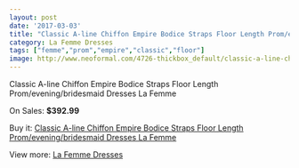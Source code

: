 ```yaml
---
layout: post
date: '2017-03-03'
title: "Classic A-line Chiffon Empire Bodice Straps Floor Length Prom/evening/bridesmaid Dresses La Femme"
category: La Femme Dresses
tags: ["femme","prom","empire","classic","floor"]
image: http://www.neoformal.com/4726-thickbox_default/classic-a-line-chiffon-empire-bodice-straps-floor-length-prom-evening-bridesmaid-dresses-la-femme.jpg
---
```

Classic A-line Chiffon Empire Bodice Straps Floor Length Prom/evening/bridesmaid Dresses La Femme

On Sales: **$392.99**
<a href="https://www.neoformal.com/en/la-femme-dresses/1757-classic-a-line-chiffon-empire-bodice-straps-floor-length-prom-evening-bridesmaid-dresses-la-femme.html"><amp-img layout="responsive" width="600" height="600" src="//www.neoformal.com/4726-thickbox_default/classic-a-line-chiffon-empire-bodice-straps-floor-length-prom-evening-bridesmaid-dresses-la-femme.jpg" alt="Classic A-line Chiffon Empire Bodice Straps Floor Length Prom/evening/bridesmaid Dresses La Femme 0" /></a>
<a href="https://www.neoformal.com/en/la-femme-dresses/1757-classic-a-line-chiffon-empire-bodice-straps-floor-length-prom-evening-bridesmaid-dresses-la-femme.html"><amp-img layout="responsive" width="600" height="600" src="//www.neoformal.com/4727-thickbox_default/classic-a-line-chiffon-empire-bodice-straps-floor-length-prom-evening-bridesmaid-dresses-la-femme.jpg" alt="Classic A-line Chiffon Empire Bodice Straps Floor Length Prom/evening/bridesmaid Dresses La Femme 1" /></a>
<a href="https://www.neoformal.com/en/la-femme-dresses/1757-classic-a-line-chiffon-empire-bodice-straps-floor-length-prom-evening-bridesmaid-dresses-la-femme.html"><amp-img layout="responsive" width="600" height="600" src="//www.neoformal.com/4728-thickbox_default/classic-a-line-chiffon-empire-bodice-straps-floor-length-prom-evening-bridesmaid-dresses-la-femme.jpg" alt="Classic A-line Chiffon Empire Bodice Straps Floor Length Prom/evening/bridesmaid Dresses La Femme 2" /></a>
<a href="https://www.neoformal.com/en/la-femme-dresses/1757-classic-a-line-chiffon-empire-bodice-straps-floor-length-prom-evening-bridesmaid-dresses-la-femme.html"><amp-img layout="responsive" width="600" height="600" src="//www.neoformal.com/4729-thickbox_default/classic-a-line-chiffon-empire-bodice-straps-floor-length-prom-evening-bridesmaid-dresses-la-femme.jpg" alt="Classic A-line Chiffon Empire Bodice Straps Floor Length Prom/evening/bridesmaid Dresses La Femme 3" /></a>
<a href="https://www.neoformal.com/en/la-femme-dresses/1757-classic-a-line-chiffon-empire-bodice-straps-floor-length-prom-evening-bridesmaid-dresses-la-femme.html"><amp-img layout="responsive" width="600" height="600" src="//www.neoformal.com/4730-thickbox_default/classic-a-line-chiffon-empire-bodice-straps-floor-length-prom-evening-bridesmaid-dresses-la-femme.jpg" alt="Classic A-line Chiffon Empire Bodice Straps Floor Length Prom/evening/bridesmaid Dresses La Femme 4" /></a>

Buy it: [Classic A-line Chiffon Empire Bodice Straps Floor Length Prom/evening/bridesmaid Dresses La Femme](https://www.neoformal.com/en/la-femme-dresses/1757-classic-a-line-chiffon-empire-bodice-straps-floor-length-prom-evening-bridesmaid-dresses-la-femme.html "Classic A-line Chiffon Empire Bodice Straps Floor Length Prom/evening/bridesmaid Dresses La Femme")

View more: [La Femme Dresses](https://www.neoformal.com/en/16-la-femme-dresses "La Femme Dresses")